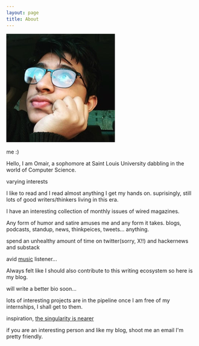 ```yaml
---
layout: page
title: About
---
```


![profile](/assets/profile.jpg)

me :) 

Hello, I am Omair, a sophomore at Saint Louis University dabbling in the world of Computer Science.

varying interests

I like to read and I read almost anything I get my hands on. suprisingly, still lots of good writers/thinkers living in this era. 

I have an interesting collection of monthly issues of wired magazines. 

Any form of humor and satire amuses me and any form it takes. blogs, podcasts, standup, news, thinkpeices, tweets... anything.

spend an unhealthy amount of time on twitter(sorry, X!!) and hackernews and substack

avid [music](https://music.youtube.com/playlist?list=PLOYfj180utAYl-hoi1nyRUB9qq2HfXBaQ&si=7qdio0vG4Po5wioH) listener... 

Always felt like I should also contribute to this writing ecosystem so here is my blog. 

will write a better bio soon... 

lots of interesting projects are in the pipeline once I am free of my internships, I shall get to them. 


inspiration, [the singularity is nearer](https://geohot.github.io/blog/)


if you are an interesting person and like my blog, shoot me an email I'm pretty friendly. 
